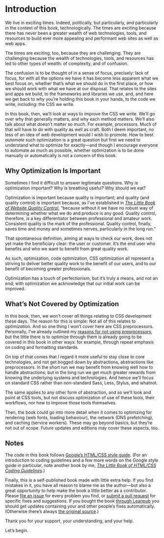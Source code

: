 # Introduction

We live in exciting times. Indeed, politically, but particularly, and particularly in the context of this book, technologically. The times are exciting because there has never been a greater wealth of web technologies, tools, and resources to build ever more appealing and performant web sites as well as web apps.

The times are exciting, too, because they are challenging. They are challenging because the wealth of technologies, tools, and resources has led to other types of wealth: of complexity, and of confusion.

The confusion is to be thought of in a sense of focus, precisely: lack of focus, for with all the options we have it has become less apparent what we best focus on, whether that’s what we should do in the first place, or how we should work with what we have at our disposal. That relates to the sites and apps we build, to the frameworks and libraries we use, and, and here we get back to why you’re holding this book in your hands, to the code we write, including: the CSS we write.

In this book, then, we’ll look at ways to improve the CSS we write. We’ll go over why that generally matters, and why each method matters. We’ll also talk about what doesn’t matter so much. For example, processors. Much of that will have to do with quality as well as craft. Both I deem important, no less of an idea of web development would I wish to promote. How to best _automate_ such optimization is a great question but first we need to understand what to optimize for exactly—and though I encourage everyone to automate as much as possible, whether optimization is to be done manually or automatically is not a concern of this book.

## Why Optimization Is Important

Sometimes I find it difficult to answer legitimate questions. Why is optimization important? Why is breathing useful? Why should we eat?

Optimization is important because quality is important; and quality (and quality control) is important because, as I’ve established in [_The Little Book of Website Quality Control_](http://www.oreilly.com/web-platform/free/the-little-book-of-website-quality-control.csp), “because without it we have no robust way of determining whether what we do and produce is any good. Quality control, therefore, is a key differentiator between professional and amateur work. Consistent quality is the mark of the professional. Quality control, finally, saves time and money and sometimes nerves, particularly in the long run.”

That spontaneous definition, aiming at ways to check our work, does not yet make the beneficiary clear: the user or customer. It’s the end user who benefits and who we want to benefit from great quality work.

As such, optimization, code optimization, CSS optimization all represent a striving to deliver better quality work to the benefit of our users, and to our benefit of becoming greater professionals.

Optimization has a touch of perfectionism, but it’s truly a means, and not an end; with optimization we acknowledge that our initial work can be improved.

## What’s Not Covered by Optimization

In this book, then, we won’t cover _all_ things relating to CSS development these days. The reason for this is simple: Not all of this relates to _optimization_. And so one thing I won’t cover here are CSS preprocessors. Personally, I’ve already outlined my [reasons for not using preprocessors](https://meiert.com/en/blog/no-css-preprocessors/), but the little there is to optimize through them is already going to be covered in this book in other ways: for example, through repeat emphasis on coding and formatting standards.

On top of that comes that I regard it more useful to stay close to core technologies, and not get bogged down by abstractions, abstractions like preprocessors. In the short run we may benefit from knowing well how to handle abstractions; but in the long run we get much greater rewards from knowing the underlying systems and technologies. And hence we’ll focus on standard CSS rather than non-standard Sass, Less, Stylus, and whatnot.

The same applies to any other form of abstraction, and so we’ll look and point at CSS tools, but not discuss optimization of use of these tools, their workflows, nor how to improve those tools themselves.

Then, the book could go into more detail when it comes to optimizing for rendering (web fonts, loading behaviour), the network (DNS prefetching), and caching (service workers). These may go beyond basics, but they’re not out of scope. Future updates and editions may cover these aspects, too.

## Notes

The code in this book follows [Google’s HTML/CSS style guide](https://google.github.io/styleguide/htmlcssguide.html). (For an introduction to coding guidelines and a few more words on the Google style guide in particular, note another book by me, [_The Little Book of HTML/CSS Coding Guidelines_](http://www.oreilly.com/web-platform/free/little-book-html-css-coding-guidelines.csp).)

Finally, this is a self-published book made with little extra help. If you find mistakes in it, you have all reason to blame me as the author—but also a great opportunity to help make the book a little better as a contributor. Please [file an issue](https://github.com/j9t/css-optimization-basics/issues/new) for every problem you find, or [submit a pull request](https://github.com/j9t/css-optimization-basics/pulls) for specific fixes and suggestions. If you bought the book [through Leanpub](https://leanpub.com/css-optimization-basics) you should get updates containing your and other people’s fixes automatically. (Otherwise there’s always [the original source](https://github.com/j9t/css-optimization-basics).)

Thank you for your support, your understanding, and your help.

Let’s begin.